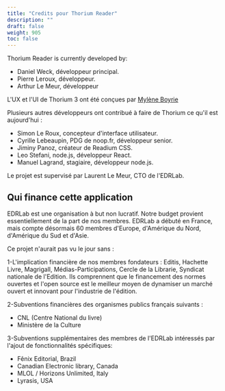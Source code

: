 ```yaml
---
title: "Credits pour Thorium Reader"
description: ""
draft: false
weight: 905
toc: false
---
```



 <p>Thorium Reader is currently developed by:</p>
<ul class="nobullet">
 <li>Daniel Weck, développeur principal.</li>
<li>Pierre Leroux, développeur.</li>
 <li>Arthur Le Meur, développeur</li>
 </ul>

 <p>L'UX et l'UI de Thorium 3 ont été conçues par <a href="https://www.myleneboyrie.fr/">Mylène Boyrie</a></p>

 <p>Plusieurs autres développeurs ont contribué à faire de Thorium ce qu'il est aujourd'hui :</p>

 <ul class="nobullet">
<li>Simon Le Roux, concepteur d'interface utilisateur.</li>
 <li>Cyrille Lebeaupin, PDG de noop.fr, développeur senior.</li>
 <li>Jiminy Panoz, créateur de Readium CSS.</li>
 <li>Leo Stefani, node.js, développeur React.</li>
 <li>Manuel Lagrand, stagiaire, développeur node.js.</li>
 </ul>
<p>Le projet est supervisé par Laurent Le Meur, CTO de l'EDRLab.</p>

 <h2>Qui finance cette application</h2>

 <p>
 EDRLab est une organisation à but non lucratif. Notre budget provient essentiellement
 de la part de nos membres. EDRLab a débuté en France, mais compte désormais 60 membres
 d'Europe, d'Amérique du Nord, d'Amérique du Sud et d'Asie.
 </p>

 <p>Ce projet n'aurait pas vu le jour sans :</p>
 <p>
 1-L'implication financière de nos membres fondateurs : Editis, Hachette
Livre, Magrigall, Médias-Participations, Cercle de la Librarie, Syndicat
 nationale de l'Edition. Ils comprennent que le financement des normes ouvertes et
 l'open source est le meilleur moyen de dynamiser un marché ouvert et innovant pour
 l'industrie de l'édition.
 </p>

<p>2-Subventions financières des organismes publics français suivants :</p> <ul>
 <li>CNL (Centre National du livre)</li>
 <li>Ministère de la Culture</li>
 </ul>

 <p>
3-Subventions supplémentaires des membres de l'EDRLab intéressés par l'ajout de
 fonctionnalités spécifiques:
 </p>
 <ul>
 <li>Fênix Editorial, Brazil</li>
 <li>Canadian Electronic library, Canada</li>
 <li>MLOL / Horizons Unlimited, Italy</li>
 <li>Lyrasis, USA</li>
 </ul>
